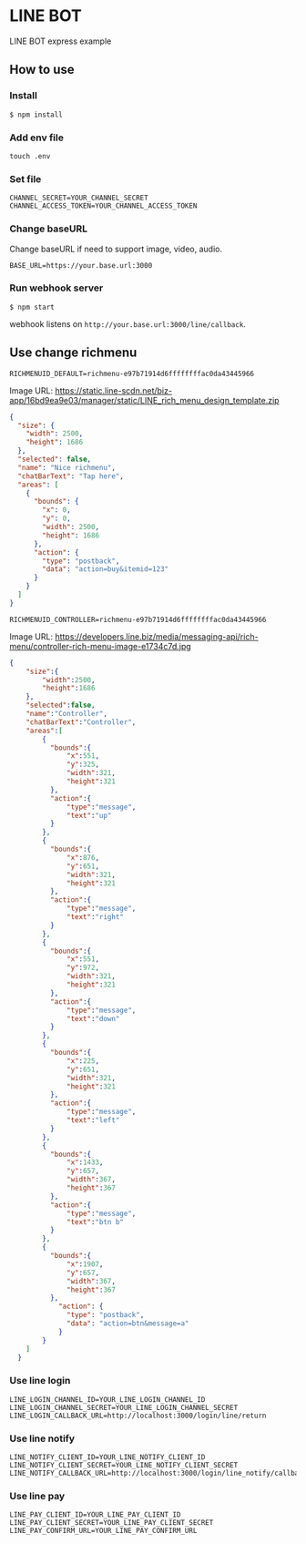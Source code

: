 # LINE BOT

LINE BOT express example

## How to use

### Install

``` shell
$ npm install
```

### Add env file

``` shell
touch .env
```

### Set file

```
CHANNEL_SECRET=YOUR_CHANNEL_SECRET
CHANNEL_ACCESS_TOKEN=YOUR_CHANNEL_ACCESS_TOKEN
```

### Change baseURL
Change baseURL if need to support image, video, audio.

```
BASE_URL=https://your.base.url:3000
```

### Run webhook server

``` shell
$ npm start
```

webhook listens on `http://your.base.url:3000/line/callback`.

## Use change richmenu
```
RICHMENUID_DEFAULT=richmenu-e97b71914d6ffffffffac0da43445966
```
Image URL: https://static.line-scdn.net/biz-app/16bd9ea9e03/manager/static/LINE_rich_menu_design_template.zip
```JSON
{
  "size": {
    "width": 2500,
    "height": 1686
  },
  "selected": false,
  "name": "Nice richmenu",
  "chatBarText": "Tap here",
  "areas": [
    {
      "bounds": {
        "x": 0,
        "y": 0,
        "width": 2500,
        "height": 1686
      },
      "action": {
        "type": "postback",
        "data": "action=buy&itemid=123"
      }
    }
  ]
}
```

```
RICHMENUID_CONTROLLER=richmenu-e97b71914d6ffffffffac0da43445966
```
Image URL: https://developers.line.biz/media/messaging-api/rich-menu/controller-rich-menu-image-e1734c7d.jpg
```JSON
{
    "size":{
        "width":2500,
        "height":1686
    },
    "selected":false,
    "name":"Controller",
    "chatBarText":"Controller",
    "areas":[
        {
          "bounds":{
              "x":551,
              "y":325,
              "width":321,
              "height":321
          },
          "action":{
              "type":"message",
              "text":"up"
          }
        },
        {
          "bounds":{
              "x":876,
              "y":651,
              "width":321,
              "height":321
          },
          "action":{
              "type":"message",
              "text":"right"
          }
        },
        {
          "bounds":{
              "x":551,
              "y":972,
              "width":321,
              "height":321
          },
          "action":{
              "type":"message",
              "text":"down"
          }
        },
        {
          "bounds":{
              "x":225,
              "y":651,
              "width":321,
              "height":321
          },
          "action":{
              "type":"message",
              "text":"left"
          }
        },
        {
          "bounds":{
              "x":1433,
              "y":657,
              "width":367,
              "height":367
          },
          "action":{
              "type":"message",
              "text":"btn b"
          }
        },
        {
          "bounds":{
              "x":1907,
              "y":657,
              "width":367,
              "height":367
          },
	        "action": {
	          "type": "postback",
	          "data": "action=btn&message=a"
	        }
        }
    ]
  }
```

### Use line login
```
LINE_LOGIN_CHANNEL_ID=YOUR_LINE_LOGIN_CHANNEL_ID
LINE_LOGIN_CHANNEL_SECRET=YOUR_LINE_LOGIN_CHANNEL_SECRET
LINE_LOGIN_CALLBACK_URL=http://localhost:3000/login/line/return
```

### Use line notify
```
LINE_NOTIFY_CLIENT_ID=YOUR_LINE_NOTIFY_CLIENT_ID
LINE_NOTIFY_CLIENT_SECRET=YOUR_LINE_NOTIFY_CLIENT_SECRET
LINE_NOTIFY_CALLBACK_URL=http://localhost:3000/login/line_notify/callback
```

### Use line pay
```
LINE_PAY_CLIENT_ID=YOUR_LINE_PAY_CLIENT_ID
LINE_PAY_CLIENT_SECRET=YOUR_LINE_PAY_CLIENT_SECRET
LINE_PAY_CONFIRM_URL=YOUR_LINE_PAY_CONFIRM_URL

```
